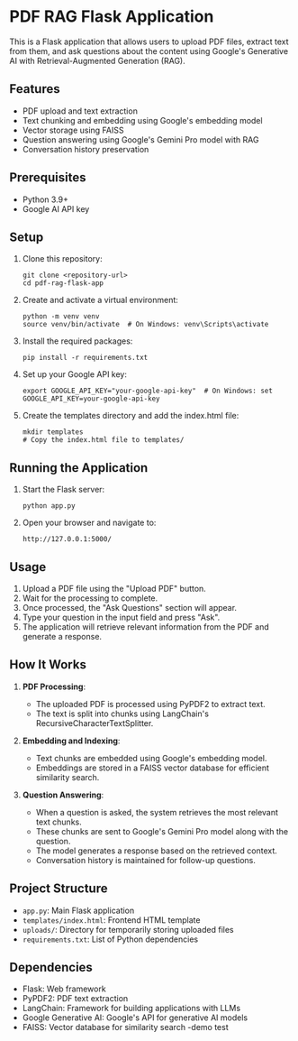 # PDF RAG Flask Application

This is a Flask application that allows users to upload PDF files, extract text from them, and ask questions about the content using Google's Generative AI with Retrieval-Augmented Generation (RAG).

## Features

- PDF upload and text extraction
- Text chunking and embedding using Google's embedding model
- Vector storage using FAISS
- Question answering using Google's Gemini Pro model with RAG
- Conversation history preservation

## Prerequisites

- Python 3.9+
- Google AI API key

## Setup

1. Clone this repository:
   ```
   git clone <repository-url>
   cd pdf-rag-flask-app
   ```

2. Create and activate a virtual environment:
   ```
   python -m venv venv
   source venv/bin/activate  # On Windows: venv\Scripts\activate
   ```

3. Install the required packages:
   ```
   pip install -r requirements.txt
   ```

4. Set up your Google API key:
   ```
   export GOOGLE_API_KEY="your-google-api-key"  # On Windows: set GOOGLE_API_KEY=your-google-api-key
   ```

5. Create the templates directory and add the index.html file:
   ```
   mkdir templates
   # Copy the index.html file to templates/
   ```

## Running the Application

1. Start the Flask server:
   ```
   python app.py
   ```

2. Open your browser and navigate to:
   ```
   http://127.0.0.1:5000/
   ```

## Usage

1. Upload a PDF file using the "Upload PDF" button.
2. Wait for the processing to complete.
3. Once processed, the "Ask Questions" section will appear.
4. Type your question in the input field and press "Ask".
5. The application will retrieve relevant information from the PDF and generate a response.

## How It Works

1. **PDF Processing**:
   - The uploaded PDF is processed using PyPDF2 to extract text.
   - The text is split into chunks using LangChain's RecursiveCharacterTextSplitter.

2. **Embedding and Indexing**:
   - Text chunks are embedded using Google's embedding model.
   - Embeddings are stored in a FAISS vector database for efficient similarity search.

3. **Question Answering**:
   - When a question is asked, the system retrieves the most relevant text chunks.
   - These chunks are sent to Google's Gemini Pro model along with the question.
   - The model generates a response based on the retrieved context.
   - Conversation history is maintained for follow-up questions.

## Project Structure

- `app.py`: Main Flask application
- `templates/index.html`: Frontend HTML template
- `uploads/`: Directory for temporarily storing uploaded files
- `requirements.txt`: List of Python dependencies

## Dependencies

- Flask: Web framework
- PyPDF2: PDF text extraction
- LangChain: Framework for building applications with LLMs
- Google Generative AI: Google's API for generative AI models
- FAISS: Vector database for similarity search
-demo test